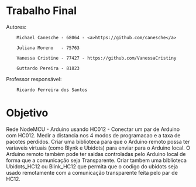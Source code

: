 # Trabalho Final 
    
Autores: 

        Michael Canesche - 68064 - <a>https://github.com/canesche</a>
         
        Juliana Moreno   - 75763
         
        Vanessa Cristine - 77427 - https://github.com/VanessaCristiny
         
        Guttardo Pereira - 81823

Professor responsável: 
         
        Ricardo Ferreira dos Santos

# Objetivo

Rede NodeMCU - Arduino usando HC012 - Conectar um par de Arduino com HC012. Medir a distancia nos 4 modos de programacao e a taxa de pacotes perdidos. Criar uma biblioteca para que o Arduino remoto possa ter variaveis virtuais (como Blynk e Ubidots) para enviar para o Arduino local. O Arduino remoto também pode ter saidas controladas pelo Arduino local de forma que a comunicação seja Transparente. Criar tambem uma biblioteca Ubidots_HC12 ou Blink_HC12 que permita que o codigo do ubidots seja usado remotamente com a comunicação transparente feita pelo par de HC12.
